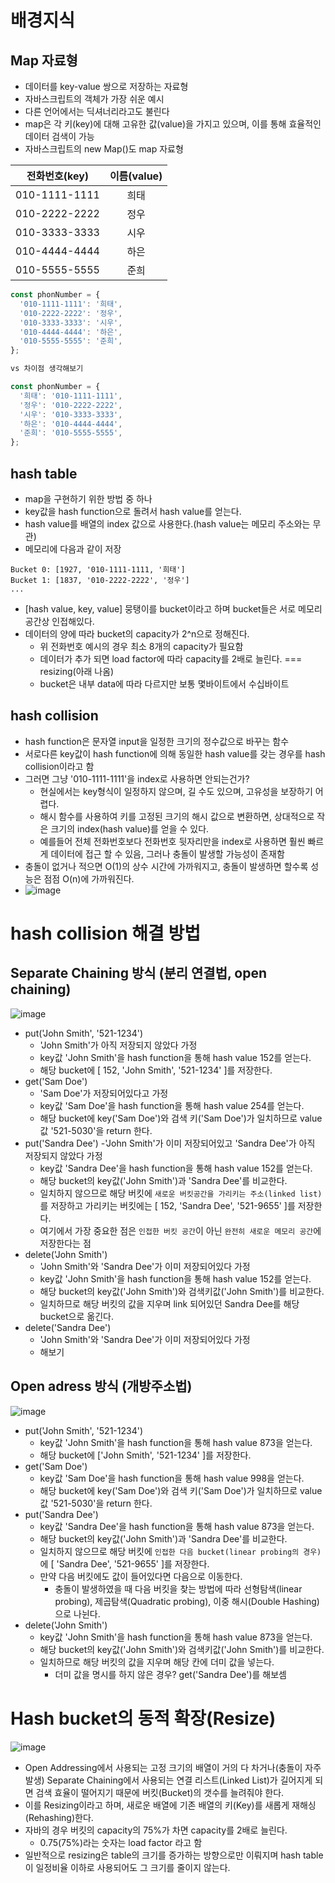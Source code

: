 # 배경지식

## Map 자료형

- 데이터를 key-value 쌍으로 저장하는 자료형
- 자바스크립트의 객체가 가장 쉬운 예시
- 다른 언어에서는 딕셔너리라고도 불린다
- map은 각 키(key)에 대해 고유한 값(value)을 가지고 있으며, 이를 통해 효율적인 데이터 검색이 가능
- 자바스크립트의 new Map()도 map 자료형

| 전화번호(key) | 이름(value) |
| :-----------: | :---------: |
| 010-1111-1111 |    희태     |
| 010-2222-2222 |    정우     |
| 010-3333-3333 |    시우     |
| 010-4444-4444 |    하은     |
| 010-5555-5555 |    준희     |

```js
const phonNumber = {
  '010-1111-1111': '희태',
  '010-2222-2222': '정우',
  '010-3333-3333': '시우',
  '010-4444-4444': '하은',
  '010-5555-5555': '준희',
};

vs 차이점 생각해보기

const phonNumber = {
  '희태': '010-1111-1111',
  '정우': '010-2222-2222',
  '시우': '010-3333-3333',
  '하은': '010-4444-4444',
  '준희': '010-5555-5555',
};
```

## hash table

- map을 구현하기 위한 방법 중 하나
- key값을 hash function으로 돌려서 hash value를 얻는다.
- hash value를 배열의 index 값으로 사용한다.(hash value는 메모리 주소와는 무관)
- 메모리에 다음과 같이 저장

```
Bucket 0: [1927, '010-1111-1111, '희태']
Bucket 1: [1837, '010-2222-2222', '정우']
...
```

- [hash value, key, value] 뭉탱이를 bucket이라고 하며 bucket들은 서로 메모리공간상 인접해있다.
- 데이터의 양에 따라 bucket의 capacity가 2^n으로 정해진다.
  - 위 전화번호 예시의 경우 최소 8개의 capacity가 필요함
  - 데이터가 추가 되면 load factor에 따라 capacity를 2배로 늘린다. === resizing(아래 나옴)
  - bucket은 내부 data에 따라 다르지만 보통 몇바이트에서 수십바이트

## hash collision

- hash function은 문자열 input을 일정한 크기의 정수값으로 바꾸는 함수
- 서로다른 key값이 hash function에 의해 동일한 hash value를 갖는 경우를 hash collision이라고 함
- 그러면 그냥 '010-1111-1111'을 index로 사용하면 안되는건가?
  - 현실에서는 key형식이 일정하지 않으며, 길 수도 있으며, 고유성을 보장하기 어렵다.
  - 해시 함수를 사용하여 키를 고정된 크기의 해시 값으로 변환하면, 상대적으로 작은 크기의 index(hash value)를 얻을 수 있다.
  - 예를들어 전체 전화번호보다 전화번호 뒷자리만을 index로 사용하면 훨씬 빠르게 데이터에 접근 할 수 있음, 그러나 충돌이 발생할 가능성이 존재함
- 충돌이 없거나 적으면 O(1)의 상수 시간에 가까워지고, 충돌이 발생하면 할수록 성능은 점점 O(n)에 가까워진다.
- ![image](https://github.com/CS-TeamStudy/CS_Study_for_Interview/assets/87072568/6f621067-ee83-4334-a673-c2a7532f4bdc)

# hash collision 해결 방법

## Separate Chaining 방식 (분리 연결법, open chaining)

![image](https://github.com/CS-TeamStudy/CS_Study_for_Interview/assets/87072568/79c7f921-6e59-4f25-8a3e-716f2f681fce)

- put('John Smith', '521-1234')
  - 'John Smith'가 아직 저장되지 않았다 가정
  - key값 'John Smith'을 hash function을 통해 hash value 152를 얻는다.
  - 해당 bucket에 [ 152, 'John Smith', '521-1234' ]를 저장한다.
- get('Sam Doe')
  - 'Sam Doe'가 저장되어있다고 가정
  - key값 'Sam Doe'을 hash function을 통해 hash value 254를 얻는다.
  - 해당 bucket에 key('Sam Doe')와 검색 키('Sam Doe')가 일치하므로 value값 '521-5030'을 return 한다.
- put('Sandra Dee')
  -'John Smith'가 이미 저장되어있고 'Sandra Dee'가 아직 저장되지 않았다 가정
  - key값 'Sandra Dee'을 hash function을 통해 hash value 152를 얻는다.
  - 해당 bucket의 key값('John Smith')과 'Sandra Dee'를 비교한다.
  - 일치하지 않으므로 해당 버킷에 `새로운 버킷공간을 가리키는 주소(linked list)`를 저장하고 가리키는 버킷에는 [ 152, 'Sandra Dee', '521-9655' ]를 저장한다.
  - 여기에서 가장 중요한 점은 `인접한 버킷 공간`이 아닌 `완전히 새로운 메모리 공간`에 저장한다는 점
- delete('John Smith')
  - 'John Smith'와 'Sandra Dee'가 이미 저장되어있다 가정
  - key값 'John Smith'을 hash function을 통해 hash value 152를 얻는다.
  - 해당 bucket의 key값('John Smith')와 검색키값('John Smith')를 비교한다.
  - 일치하므로 해당 버킷의 값을 지우며 link 되어있던 Sandra Dee를 해당 bucket으로 옮긴다.
- delete('Sandra Dee')
  - 'John Smith'와 'Sandra Dee'가 이미 저장되어있다 가정
  - 해보기
 
## Open adress 방식 (개방주소법)

![image](https://github.com/CS-TeamStudy/CS_Study_for_Interview/assets/87072568/017a55ec-9e9b-49a0-8204-8d2483a2f295)

- put('John Smith', '521-1234')
  - key값 'John Smith'을 hash function을 통해 hash value 873을 얻는다.
  - 해당 bucket에 ['John Smith', '521-1234' ]를 저장한다.
- get('Sam Doe')
  - key값 'Sam Doe'을 hash function을 통해 hash value 998을 얻는다.
  - 해당 bucket에 key('Sam Doe')와 검색 키('Sam Doe')가 일치하므로 value값 '521-5030'을 return 한다.
- put('Sandra Dee')
  - key값 'Sandra Dee'을 hash function을 통해 hash value 873을 얻는다.
  - 해당 bucket의 key값('John Smith')과 'Sandra Dee'를 비교한다.
  - 일치하지 않으므로 해당 버킷에 `인접한 다음 bucket(linear probing의 경우)`에 [ 'Sandra Dee', '521-9655' ]를 저장한다.
  - 만약 다음 버킷에도 값이 들어있다면 다음으로 이동한다.
    - 충돌이 발생하였을 때 다음 버킷을 찾는 방법에 따라 선형탐색(linear probing), 제곱탐색(Quadratic probing), 이중 해시(Double Hashing)으로 나뉜다.
- delete('John Smith')
  - key값 'John Smith'을 hash function을 통해 hash value 873을 얻는다.
  - 해당 bucket의 key값('John Smith')와 검색키값('John Smith')를 비교한다.
  - 일치하므로 해당 버킷의 값을 지우며 해당 칸에 더미 값을 넣는다.
    - 더미 값을 명시를 하지 않은 경우? get('Sandra Dee')를 해보셈

# Hash bucket의 동적 확장(Resize)

![image](https://github.com/CS-TeamStudy/CS_Study_for_Interview/assets/87072568/d5ac8d08-988a-4f74-a601-a626fd5b2d30)

- Open Addressing에서 사용되는 고정 크기의 배열이 거의 다 차거나(충돌이 자주 발생) Separate Chaining에서 사용되는 연결 리스트(Linked List)가 길어지게 되면 검색 효율이 떨어지기 때문에 버킷(Bucket)의 갯수를 늘려줘야 한다.
- 이를 Resizing이라고 하며, 새로운 배열에 기존 배열의 키(Key)를 새롭게 재해싱(Rehashing)한다.
- 자바의 경우 버킷의 capacity의 75%가 차면 capacity를 2배로 늘린다.
  - 0.75(75%)라는 숫자는 load factor 라고 함
- 일반적으로 resizing은 table의 크기를 증가하는 방향으로만 이뤄지며 hash table이 일정비율 이하로 사용되어도 그 크기를 줄이지 않는다.
